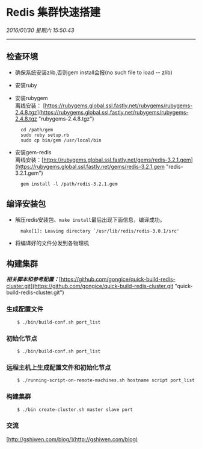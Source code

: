 # Redis 集群快速搭建 #
*2016/01/30 星期六 15:50:43*

----------
## 检查环境 ##
- 确保系统安装zlib,否则gem install会报(no such file to load -- zlib)
- 安装ruby
- 安装rubygem  
离线安装： [https://rubygems.global.ssl.fastly.net/rubygems/rubygems-2.4.8.tgz](https://rubygems.global.ssl.fastly.net/rubygems/rubygems-2.4.8.tgz "rubygems-2.4.8.tgz")
 
	    cd /path/gem  
	    sudo ruby setup.rb  
	    sudo cp bin/gem /usr/local/bin 
- 安装gem-redis  
离线安装：[https://rubygems.global.ssl.fastly.net/gems/redis-3.2.1.gem](https://rubygems.global.ssl.fastly.net/gems/redis-3.2.1.gem "redis-3.2.1.gem")  
	   
	    gem install -l /path/redis-3.2.1.gem  

## 编译安装包 ##
- 解压redis安装包、`make install`最后出现下面信息，编译成功。

	    make[1]: Leaving directory `/usr/lib/redis/redis-3.0.1/src'
- 将编译好的文件分发到各物理机  

## 构建集群  
***相关脚本和参考配置：***[https://github.com/gongice/quick-build-redis-cluster.git](https://github.com/gongice/quick-build-redis-cluster.git "quick-build-redis-cluster.git")  
### 生成配置文件   
	    $ ./bin/build-conf.sh port_list  
### 初始化节点   
	    $ ./bin/build-conf.sh port_list  
### 远程主机上生成配置文件和初始化节点  
	    $ ./running-script-on-remote-machines.sh hostname script port_list  
### 构建集群   
	    $ ./bin create-cluster.sh master slave port  
### 交流   
[http://gshiwen.com/blog/](http://gshiwen.com/blog)

